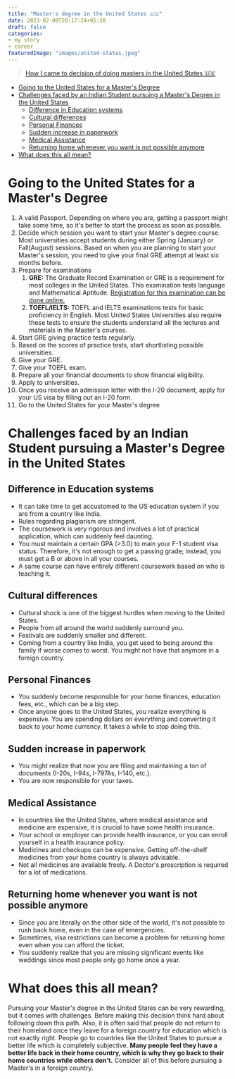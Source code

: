 ```yaml
---
title: "Master's degree in the United States 🇺🇸"
date: 2023-02-09T20:17:24+05:30
draft: false
categories:
- my story
- career
featuredImage: "images/united-states.jpeg"
---
```


> [How I came to decision of doing masters in the United States 🇺🇸](/samyak/shaping-career/)

<!-- TOC -->
* [Going to the United States for a Master's Degree](#going-to-the-united-states-for-a-masters-degree)
* [Challenges faced by an Indian Student pursuing a Master's Degree in the United States](#challenges-faced-by-an-indian-student-pursuing-a-masters-degree-in-the-united-states)
  * [Difference in Education systems](#difference-in-education-systems)
  * [Cultural differences](#cultural-differences)
  * [Personal Finances](#personal-finances)
  * [Sudden increase in paperwork](#sudden-increase-in-paperwork)
  * [Medical Assistance](#medical-assistance)
  * [Returning home whenever you want is not possible anymore](#returning-home-whenever-you-want-is-not-possible-anymore)
* [What does this all mean?](#what-does-this-all-mean)
<!-- TOC -->

# Going to the United States for a Master's Degree
1. A valid Passport. Depending on where you are, getting a passport might take some time, so it's better to start the process as soon as possible.
2. Decide which session you want to start your Master's degree course. Most universities accept students during either Spring (January) or Fall(August) sessions. Based on when you are planning to start your Master's session, you need to give your final GRE attempt at least six months before.
3. Prepare for examinations
    1. **GRE:** The Graduate Record Examination or GRE is a requirement for most colleges in the United States. This examination tests language and Mathematical Aptitude. [Registration for this examination can be done online.](https://www.ets.org/gre/test-takers/general-test/register.html)
    2. **TOEFL/IELTS:** TOEFL and IELTS examinations tests for basic proficiency in English. Most United States Universities also require these tests to ensure the students understand all the lectures and materials in the Master's courses.
4. Start GRE giving practice tests regularly.
5. Based on the scores of practice tests, start shortlisting possible universities.
6. Give your GRE.
7. Give your TOEFL exam.
8. Prepare all your financial documents to show financial eligibility.
9. Apply to universities.
10. Once you receive an admission letter with the I-20 document, apply for your US visa by filling out an I-20 form.
11. Go to the United States for your Master's degree

# Challenges faced by an Indian Student pursuing a Master's Degree in the United States

## Difference in Education systems
* It can take time to get accustomed to the US education system if you are from a country like India.
* Rules regarding plagiarism are stringent.
* The coursework is very rigorous and involves a lot of practical application, which can suddenly feel daunting.
* You must maintain a certain GPA (>3.0) to main your F-1 student visa status. Therefore, it's not enough to get a passing grade; instead, you must get a B or above in all your courses.
* A same course can have entirely different coursework based on who is teaching it.

## Cultural differences
* Cultural shock is one of the biggest hurdles when moving to the United States.
* People from all around the world suddenly surround you.
* Festivals are suddenly smaller and different.
* Coming from a country like India, you get used to being around the family if worse comes to worst. You might not have that anymore in a foreign country.

## Personal Finances
* You suddenly become responsible for your home finances, education fees, etc., which can be a big step.
* Once anyone goes to the United States, you realize everything is expensive. You are spending dollars on everything and converting it back to your home currency. It takes a while to stop doing this.

## Sudden increase in paperwork
* You might realize that now you are filing and maintaining a ton of documents (I-20s, I-94s, I-797As, I-140, etc.).
* You are now responsible for your taxes.

## Medical Assistance
* In countries like the United States, where medical assistance and medicine are expensive, it is crucial to have some health insurance.
* Your school or employer can provide health insurance, or you can enroll yourself in a health insurance policy.
* Medicines and checkups can be expensive. Getting off-the-shelf medicines from your home country is always advisable.
* Not all medicines are available freely. A Doctor's prescription is required for a lot of medications.

## Returning home whenever you want is not possible anymore
* Since you are literally on the other side of the world, it's not possible to rush back home, even in the case of emergencies.
* Sometimes, visa restrictions can become a problem for returning home even when you can afford the ticket.
* You suddenly realize that you are missing significant events like weddings since most people only go home once a year.

# What does this all mean?
Pursuing your Master's degree in the United States can be very rewarding, but it comes with challenges. Before making this decision think hard about following down this path.
Also, it is often said that people do not return to their homeland once they leave for a foreign country for education which is not exactly right. People go to countries like the United States to pursue a better life which is completely subjective. **Many people feel they have a better life back in their home country, which is why they go back to their home countries while others don't.**
Consider all of this before pursuing a Master's in a foreign country. 
